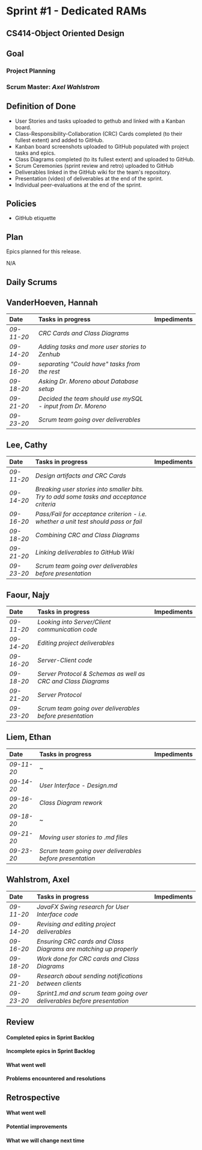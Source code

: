 # Sprint #1 - Dedicated RAMs
## CS414-Object Oriented Design

## Goal

### Project Planning
### Scrum Master: *Axel Wahlstrom*

## Definition of Done

* User Stories and tasks uploaded to gethub and linked with a Kanban board.
* Class-Responsibility-Collaboration (CRC) Cards completed (to their fullest extent) and added to GitHub.
* Kanban board screenshots uploaded to GitHub populated with project tasks and epics.
* Class Diagrams completed (to its fullest extent) and uploaded to GitHub.
* Scrum Ceremonies (sprint review and retro) uploaded to GitHub
* Deliverables linked in the GitHub wiki for the team's repository.
* Presentation (video) of deliverables at the end of the sprint.
* Individual peer-evaluations at the end of the sprint.

## Policies

* GitHub etiquette

## Plan

Epics planned for this release.

N/A

## Daily Scrums

## VanderHoeven, Hannah
| Date | Tasks in progress | Impediments |
| :--- | :--- | :--- |
| *09-11-20* | *CRC Cards and Class Diagrams* |  |
| *09-14-20* | *Adding tasks and more user stories to Zenhub* |  |
| *09-16-20* | *separating "Could have" tasks from the rest* |  |
| *09-18-20* | *Asking Dr. Moreno about Database setup* |  |
| *09-21-20* | *Decided the team should use mySQL - input from Dr. Moreno* |  |
| *09-23-20* | *Scrum team going over deliverables* |  |

## Lee, Cathy
| Date | Tasks in progress | Impediments |
| :--- | :--- | :--- |
| *09-11-20* | *Design artifacts and CRC Cards* |  |
| *09-14-20* | *Breaking user stories into smaller bits. Try to add some tasks and acceptance criteria* |  |
| *09-16-20* | *Pass/Fail for acceptance criterion - i.e. whether a unit test should pass or fail* |  |
| *09-18-20* | *Combining CRC and Class Diagrams* |  |
| *09-21-20* | *Linking deliverables to GitHub Wiki* |  |
| *09-23-20* | *Scrum team going over deliverables before presentation* |  |

## Faour, Najy
| Date | Tasks in progress | Impediments |
| :--- | :--- | :--- |
| *09-11-20* | *Looking into Server/Client communication code* |  |
| *09-14-20* | *Editing project deliverables* |  |
| *09-16-20* | *Server-Client code* |  |
| *09-18-20* | *Server Protocol & Schemas as well as CRC and Class Diagrams* |  |
| *09-21-20* | *Server Protocol* |  |
| *09-23-20* | *Scrum team going over deliverables before presentation* |  |

## Liem, Ethan
| Date | Tasks in progress | Impediments |
| :--- | :--- | :--- |
| *09-11-20* | ~ |  |
| *09-14-20* | *User Interface - Design.md* |  |
| *09-16-20* | *Class Diagram rework* |  |
| *09-18-20* | ~ |  |
| *09-21-20* | *Moving user stories to .md files* |  |
| *09-23-20* | *Scrum team going over deliverables before presentation* |  |

## Wahlstrom, Axel
| Date | Tasks in progress | Impediments |
| :--- | :--- | :--- |
| *09-11-20* | *JavaFX Swing research for User Interface code* |  |
| *09-14-20* | *Revising and editing project deliverables* |  |
| *09-16-20* | *Ensuring CRC cards and Class Diagrams are matching up properly* |  |
| *09-18-20* | *Work done for CRC cards and Class Diagrams* |  |
| *09-21-20* | *Research about sending notifications between clients* |  |
| *09-23-20* | *Sprint1.md and scrum team going over deliverables before presentation* |  |

## Review

#### Completed epics in Sprint Backlog

#### Incomplete epics in Sprint Backlog 

#### What went well

#### Problems encountered and resolutions

## Retrospective

#### What went well

#### Potential improvements

#### What we will change next time
